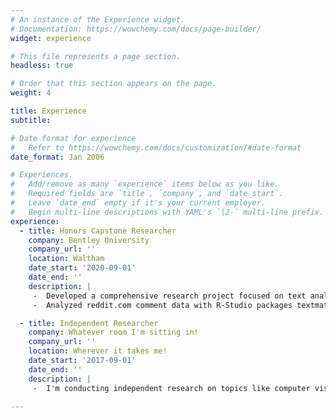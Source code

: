 ```yaml
---
# An instance of the Experience widget.
# Documentation: https://wowchemy.com/docs/page-builder/
widget: experience

# This file represents a page section.
headless: true

# Order that this section appears on the page.
weight: 4

title: Experience
subtitle:

# Date format for experience
#   Refer to https://wowchemy.com/docs/customization/#date-format
date_format: Jan 2006

# Experiences.
#   Add/remove as many `experience` items below as you like.
#   Required fields are `title`, `company`, and `date_start`.
#   Leave `date_end` empty if it's your current employer.
#   Begin multi-line descriptions with YAML's `|2-` multi-line prefix.
experience:
  - title: Honors Capstone Researcher
    company: Bentley University
    company_url: ''
    location: Waltham
    date_start: '2020-09-01'
    date_end: ''
    description: |
     -	Developed a comprehensive research project focused on text analysis & natural language processing.
     -	Analyzed reddit.com comment data with R-Studio packages textmatch and quanteda to gauge sentiment based on presumed user gender. Attempting to predict upvote/downvote ratio using summary statistics.

  - title: Independent Researcher
    company: Whatever room I'm sitting in!
    company_url: ''
    location: Wherever it takes me!
    date_start: '2017-09-01'
    date_end: ''
    description: |
     -  I'm conducting independent research on topics like computer vision and visualization at the moment. Packages I'm currently playing with include plotly and cv2. Go-to packages are pandas and numpy.

---
```

